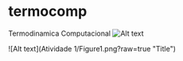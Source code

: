 # termocomp
Termodinamica Computacional
![Alt text](termocom/relative/path/to/img.jpg?raw=true "Title")

![Alt text](Atividade 1/Figure1.png?raw=true "Title")
